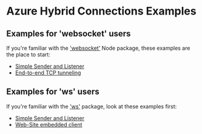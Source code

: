 # Azure Hybrid Connections Examples

## Examples for 'websocket' users

If you're familiar with the ['websocket'](https://www.npmjs.com/package/websocket) Node package,
these examples are the place to start: 

* [Simple Sender and Listener](./hyco-websocket-simple)
* [End-to-end TCP tunneling](./hyco-websocket-tunnel)

## Examples for 'ws' users

If you're familiar with the ['ws'](https://www.npmjs.com/package/ws) package, look at these
examples first:

* [Simple Sender and Listener](./hyco-ws-simple)
* [Web-Site embedded client](./hyco-ws-serverstats)


